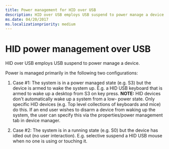 ```yaml
---
title: Power management for HID over USB
description: HID over USB employs USB suspend to power manage a device.
ms.date: 04/20/2017
ms.localizationpriority: medium
---
```


# HID power management over USB

HID over USB employs USB suspend to power manage a device.

Power is managed primarily in the following two configurations:

1. Case \#1: The system is in a power managed state (e.g. S3) but the device is armed to wake the system up. E.g. a HID USB keyboard that is armed to wake up a desktop from S3 on key press. **NOTE:** HID devices don't automatically wake up a system from a low- power state. Only specific HID devices (e.g. Top level collections of keyboards and mice) do this. If an end user wishes to disarm a device from waking up the system, the user can specify this via the properties/power management tab in device manager.

2. Case \#2: The system is in a running state (e.g. S0) but the device has idled out (no user interaction). E.g. selective suspend a HID USB mouse when no one is using or touching it.
